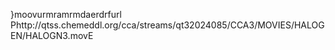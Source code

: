   }moov   urmra   mrmda   erdrf    url    Phttp://qtss.chemeddl.org/cca/streams/qt32024085/CCA3/MOVIES/HALOGEN/HALOGN3.mov E
